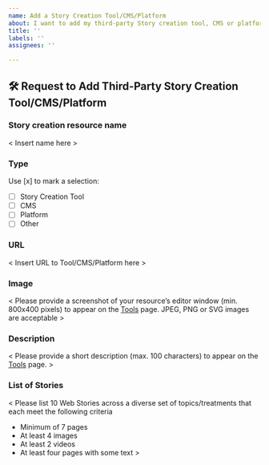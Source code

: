 ```yaml
---
name: Add a Story Creation Tool/CMS/Platform
about: I want to add my third-party Story creation tool, CMS or platform to amp.dev
title: ''
labels: ''
assignees: ''

---
```


<!--
Thank you for your interest in adding a Web Story creation resource to amp.dev.

The Web Stories submitted below will be run through the [AMP Linter](https://github.com/ampproject/amp-toolbox/tree/master/packages/linter) to ensure that they are valid Web Stories. In order to proceed, all Web Stories submitted must pass all AMP Linter tests.

If our team has any feedback, it will be provided directly on the request issue. If there are no outstanding issues, your tool will be listed on amp.dev.

If your tool is already listed and you would like to change a description or image, please re-open the original issue created to list your resource on amp.dev.

Please note that the criteria and process for being listed or remaining listed on amp.dev may change at any time. Tools that do not meet updated criteria over time may be removed. 

***Note:** Passing the AMP Linter tests ensures that your tool produces valid Web Stories, but it does not ensure that the story is of high quality and enjoyable for users. It is recommended that you build features and guardrails into your tools that help story creators adhere to the [Web Story Best Practices](https://amp.dev/documentation/guides-and-tutorials/start/create_successful_stories/).*

Please fill in the template below.
-->

## 🛠️  Request to Add Third-Party Story Creation Tool/CMS/Platform

### Story creation resource name

< Insert name here >

### Type

Use [x] to mark a selection:

- [ ] Story Creation Tool
- [ ] CMS
- [ ] Platform
- [ ] Other

### URL

< Insert URL to Tool/CMS/Platform here >

### Image

< Please provide a screenshot of your resource’s editor window (min. 800x400 pixels) to appear on the [Tools](https://amp.dev/documentation/tools) page. JPEG, PNG or SVG images are acceptable >

### Description

< Please provide a short description (max. 100 characters) to appear on the [Tools](https://amp.dev/documentation/tools) page. >

### List of Stories

< Please list 10 Web Stories across a diverse set of topics/treatments that each meet the following criteria

* Minimum of 7 pages
* At least 4 images
* At least 2 videos
* At least four pages with some text >
